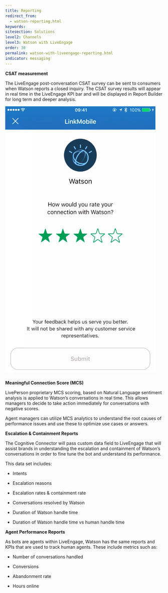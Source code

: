 ```yaml
---
title: Reporting
redirect_from:
  - watson-reporting.html
keywords:
sitesection: Solutions
level2: Channels
level3: Watson with LiveEngage
order: 30
permalink: watson-with-liveengage-reporting.html
indicator: messaging
---
```


**CSAT measurement**

The LiveEngage post-conversation CSAT survey can be sent to consumers when Watson reports a closed inquiry. The CSAT survey results will appear in real time in the LiveEngage KPI bar and will be displayed in Report Builder for long term and deeper analysis.

![image alt text](images/image_7.png)

**Meaningful Connection Score (MCS)**

LivePerson proprietary MCS scoring, based on Natural Language sentiment analysis is applied to Watson’s conversations in real time. This allows managers to decide to take action immediately for conversations with negative scores.

Agent managers can utilize MCS analytics to understand the root causes of performance issues and use these to optimize use cases or answers.

**Escalation & Containment Reports**

The Cognitive Connector will pass custom data field to LiveEngage that will assist brands in understanding the escalation and containment of Watson’s conversations in order to fine tune the bot and understand its performance.

This data set includes:

* Intents

* Escalation reasons

* Escalation rates & containment rate

* Conversations resolved by Watson

* Duration of Watson handle time

* Duration of Watson handle time vs human handle time

**Agent Performance Reports**

As bots are agents within LiveEngage, Watson has the same reports and KPIs that are used to track human agents. These include metrics such as:

* Number of conversations handled

* Conversions

* Abandonment rate

* Hours online
